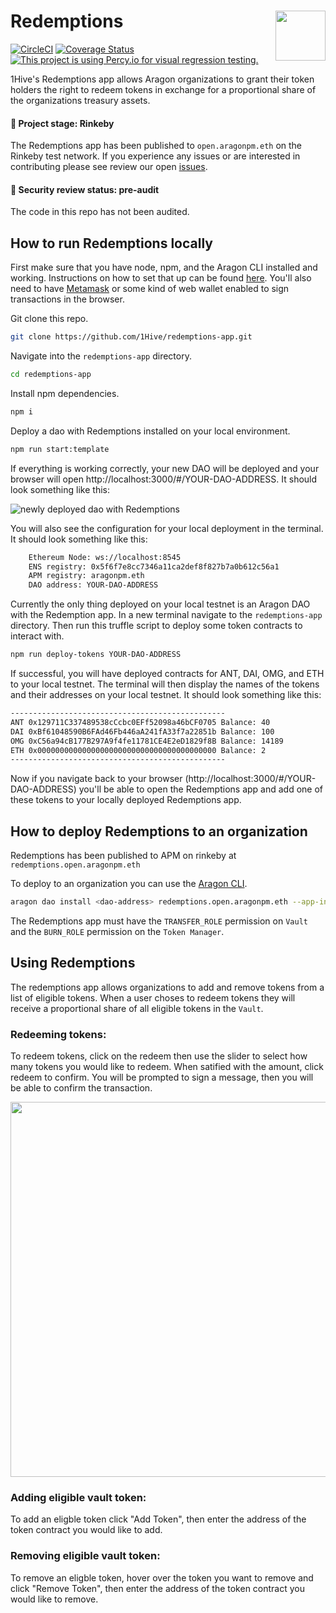 # Redemptions <img align="right" src="https://github.com/1Hive/website/blob/master/website/static/img/bee.png" height="80px" />

[![CircleCI](https://circleci.com/gh/1Hive/redemptions-app.svg?style=svg)](https://circleci.com/gh/1Hive/redemptions-app)
[![Coverage Status](https://coveralls.io/repos/github/1Hive/redemptions-app/badge.svg?branch=master&service=github)](https://coveralls.io/github/1Hive/redemptions-app?branch=master&service=github)
[![This project is using Percy.io for visual regression testing.](https://percy.io/static/images/percy-badge.svg)](https://percy.io/1hive/redemptions-app)

1Hive's Redemptions app allows Aragon organizations to grant their token holders the right to redeem tokens in exchange for a proportional share of the organizations treasury assets.

#### 🐲 Project stage: Rinkeby

The Redemptions app has been published to `open.aragonpm.eth` on the Rinkeby test network. If you experience any issues or are interested in contributing please see review our open [issues](https://github.com/1hive/redemptions/issues).

#### 🚨 Security review status: pre-audit

The code in this repo has not been audited.


## How to run Redemptions locally

First make sure that you have node, npm, and the Aragon CLI installed and working. Instructions on how to set that up can be found [here](https://hack.aragon.org/docs/cli-intro.html). You'll also need to have [Metamask](https://metamask.io) or some kind of web wallet enabled to sign transactions in the browser.

Git clone this repo.

```sh
git clone https://github.com/1Hive/redemptions-app.git
```

Navigate into the `redemptions-app` directory.

```sh
cd redemptions-app
```

Install npm dependencies.

```sh
npm i
```

Deploy a dao with Redemptions installed on your local environment.
```sh
npm run start:template
```

If everything is working correctly, your new DAO will be deployed and your browser will open http://localhost:3000/#/YOUR-DAO-ADDRESS. It should look something like this: 

![newly deployed dao with Redemptions](https://i.imgur.com/Kixxqr0.png)

You will also see the configuration for your local deployment in the terminal. It should look something like this:

```sh
    Ethereum Node: ws://localhost:8545
    ENS registry: 0x5f6f7e8cc7346a11ca2def8f827b7a0b612c56a1
    APM registry: aragonpm.eth
    DAO address: YOUR-DAO-ADDRESS
```

Currently the only thing deployed on your local testnet is an Aragon DAO with the Redemption app. In a new terminal navigate to the `redemptions-app` directory. Then run this truffle script to deploy some token contracts to interact with.

```sh
npm run deploy-tokens YOUR-DAO-ADDRESS
```

If successful, you will have deployed contracts for ANT, DAI, OMG, and ETH to your local testnet. The terminal will then display the names of the tokens and their addresses on your local testnet. It should look something like this:

```sh
------------------------------------------------
ANT 0x129711C337489538cCcbc0EFf52098a46bCF0705 Balance: 40
DAI 0xBf61048590B6FAd46Fb446aA241fA33f7a22851b Balance: 100
OMG 0xC56a94cB177B297A9f4fe11781CE4E2eD1829f8B Balance: 14189
ETH 0x0000000000000000000000000000000000000000 Balance: 2
------------------------------------------------
```

Now if you navigate back to your browser (http://localhost:3000/#/YOUR-DAO-ADDRESS) you'll be able to open the Redemptions app and add one of these tokens to your locally deployed Redemptions app. 



## How to deploy Redemptions to an organization

Redemptions has been published to APM on rinkeby at `redemptions.open.aragonpm.eth`

To deploy to an organization you can use the [Aragon CLI](https://hack.aragon.org/docs/cli-intro.html).

```sh
aragon dao install <dao-address> redemptions.open.aragonpm.eth --app-init-args <vault-address> <token-manager-address>
```

The Redemptions app must have the `TRANSFER_ROLE` permission on `Vault` and the `BURN_ROLE` permission on the `Token Manager`.


## Using Redemptions

The redemptions app allows organizations to add and remove tokens from a list of eligible tokens. When a user choses to redeem tokens they will receive a proportional share of all eligible tokens in the `Vault`.

### Redeeming tokens:

To redeem tokens, click on the redeem then use the slider to select how many tokens you would like to redeem. When satified with the amount, click redeem to confirm. You will be prompted to sign a message, then you will be able to confirm the transaction.

<p align="center">
    <img src="https://raw.githubusercontent.com/1Hive/redemptions-app/master/docs/resources/redeem.gif" width="600" />
</p>

### Adding eligible vault token:

To add an eligble token click "Add Token", then enter the address of the token contract you would like to add.

### Removing eligible vault token:

To remove an eligble token, hover over the token you want to remove and click "Remove Token", then enter the address of the token contract you would like to remove.
